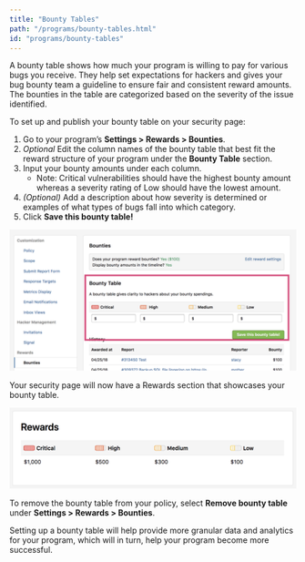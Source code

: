 ```yaml
---
title: "Bounty Tables"
path: "/programs/bounty-tables.html"
id: "programs/bounty-tables"
---
```


A bounty table shows how much your program is willing to pay for various bugs you receive. They help set expectations for hackers and gives your bug bounty team a guideline to ensure fair and consistent reward amounts. The bounties in the table are categorized based on the severity of the issue identified. 

To set up and publish your bounty table on your security page:

1. Go to your program’s **Settings > Rewards > Bounties**. 
2. <i>Optional</i> Edit the column names of the bounty table that best fit the reward structure of your program under the **Bounty Table** section. 
3. Input your bounty amounts under each column. 
     * Note: Critical vulnerabilities should have the highest bounty amount whereas a severity rating of Low should have the lowest amount. 
4. <i>(Optional)</i> Add a description about how severity is determined or examples of what types of bugs fall into which category.
5. Click <b>Save this bounty table!</b>

![bounty-tables-1](./images/bounty-tables-1.png)

Your security page will now have a Rewards section that showcases your bounty table.

![bounty-tables-2](./images/bounty-tables-2.png)

To remove the bounty table from your policy, select **Remove bounty table** under **Settings > Rewards > Bounties**.

Setting up a bounty table will help provide more granular data and analytics for your program, which will in turn, help your program become more successful. 
